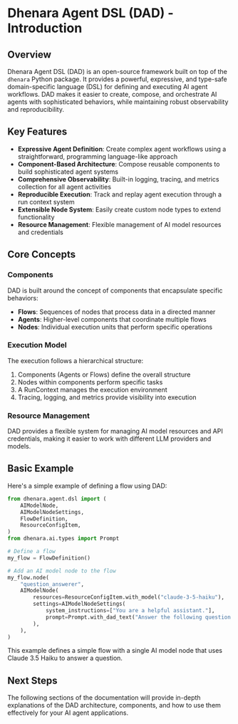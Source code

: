 # Dhenara Agent DSL (DAD) - Introduction

## Overview

Dhenara Agent DSL (DAD) is an open-source framework built on top of the `dhenara` Python package. It provides a powerful, expressive, and type-safe domain-specific language (DSL) for defining and executing AI agent workflows. DAD makes it easier to create, compose, and orchestrate AI agents with sophisticated behaviors, while maintaining robust observability and reproducibility.

## Key Features

- **Expressive Agent Definition**: Create complex agent workflows using a straightforward, programming language-like approach
- **Component-Based Architecture**: Compose reusable components to build sophisticated agent systems
- **Comprehensive Observability**: Built-in logging, tracing, and metrics collection for all agent activities
- **Reproducible Execution**: Track and replay agent execution through a run context system
- **Extensible Node System**: Easily create custom node types to extend functionality
- **Resource Management**: Flexible management of AI model resources and credentials

## Core Concepts

### Components

DAD is built around the concept of components that encapsulate specific behaviors:

- **Flows**: Sequences of nodes that process data in a directed manner
- **Agents**: Higher-level components that coordinate multiple flows
- **Nodes**: Individual execution units that perform specific operations

### Execution Model

The execution follows a hierarchical structure:

1. Components (Agents or Flows) define the overall structure
2. Nodes within components perform specific tasks
3. A RunContext manages the execution environment
4. Tracing, logging, and metrics provide visibility into execution

### Resource Management

DAD provides a flexible system for managing AI model resources and API credentials, making it easier to work with different LLM providers and models.

## Basic Example

Here's a simple example of defining a flow using DAD:

```python
from dhenara.agent.dsl import (
    AIModelNode,
    AIModelNodeSettings,
    FlowDefinition,
    ResourceConfigItem,
)
from dhenara.ai.types import Prompt

# Define a flow
my_flow = FlowDefinition()

# Add an AI model node to the flow
my_flow.node(
    "question_answerer",
    AIModelNode(
        resources=ResourceConfigItem.with_model("claude-3-5-haiku"),
        settings=AIModelNodeSettings(
            system_instructions=["You are a helpful assistant."],
            prompt=Prompt.with_dad_text("Answer the following question: $var{question}"),
        ),
    ),
)
```

This example defines a simple flow with a single AI model node that uses Claude 3.5 Haiku to answer a question.

## Next Steps

The following sections of the documentation will provide in-depth explanations of the DAD architecture, components, and how to use them effectively for your AI agent applications.
